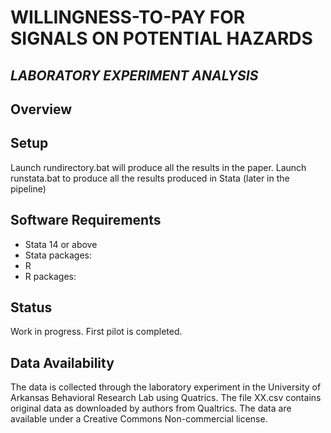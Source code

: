 # WILLINGNESS-TO-PAY FOR SIGNALS ON POTENTIAL HAZARDS
## *LABORATORY EXPERIMENT ANALYSIS*

## Overview


## Setup
Launch rundirectory.bat will produce all the results in the paper.
Launch runstata.bat to produce all the results produced in Stata (later in the pipeline)

## Software Requirements
* Stata 14 or above
* Stata packages:
* R
* R packages:

## Status
Work in progress. First pilot is completed.


## Data Availability
The data is collected through the laboratory experiment in the University of Arkansas Behavioral Research Lab using Quatrics. The file XX.csv contains original data as downloaded by authors from Qualtrics. The data are available under a Creative Commons Non-commercial license.


